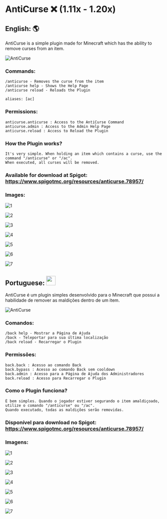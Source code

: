 # AntiCurse ❌ (1.11x - 1.20x)

## English: :earth_americas:
AntiCurse is a simple plugin made for Minecraft which has the ability to remove curses from an item.

![AntiCurse](https://github.com/GFelberg/AntiCurse/assets/41524430/0886fff4-4c35-4977-9d00-36d3696a0854)

### Commands:
    /anticurse - Removes the curse from the item
    /anticurse help - Shows the Help Page
    /anticurse reload - Reloads the Plugin

    aliases: [ac]

### Permissions:
    anticurse.anticurse : Access to the AntiCurse Command
    anticurse.admin : Access to the Admin Help Page
    anticurse.reload : Access to Reload the Plugin

### How the Plugin works?
    It's very simple. When holding an item which contains a curse, use the command "/anticurse" or "/ac". 
    When executed, all curses will be removed.

### Available for download at Spigot: https://www.spigotmc.org/resources/anticurse.78957/

### Images:
![1](https://github.com/GFelberg/AntiCurse/assets/41524430/98f8c9e8-27a4-4ee1-93bd-1596f4ca1c8f)

![2](https://github.com/GFelberg/AntiCurse/assets/41524430/41a65cc8-ddf3-4816-b2df-ba593b75fcd5)

![3](https://github.com/GFelberg/AntiCurse/assets/41524430/e4ff8c42-684a-419f-bea9-95c329a10040)

![4](https://github.com/GFelberg/AntiCurse/assets/41524430/b8de79c4-60fc-4247-a01a-1a58c627cf68)

![5](https://github.com/GFelberg/AntiCurse/assets/41524430/0afd350a-54c5-4f2b-8687-1958be7d16b0)

![6](https://github.com/GFelberg/AntiCurse/assets/41524430/2e8d6f5f-3089-4818-938b-6d2d2ec49ae8)

![7](https://github.com/GFelberg/AntiCurse/assets/41524430/36aa7077-e598-4d95-af7a-f66d0edcf22a)


## Portuguese: <img src="https://github.com/GFelberg/AntiCurse/assets/41524430/1dd09c0b-5594-48dd-a6c6-3432306cabf3" width="30" height="30">
AntiCurse é um plugin simples desenvolvido para o Minecraft que possui a habilidade de remover as maldições dentro de um item.

![AntiCurse](https://github.com/GFelberg/AntiCurse/assets/41524430/0886fff4-4c35-4977-9d00-36d3696a0854)

### Comandos:
    /back help - Mostrar a Página de Ajuda
    /back - Teleportar para sua última localização
    /back reload - Recarregar o Plugin
  
### Permissões:
    back.back : Acesso ao comando Back
    back.bypass : Acesso ao comando Back sem cooldown
    back.admin : Acesso para a Página de Ajuda dos Administradores
    back.reload : Acesso para Recarregar o Plugin

### Como o Plugin funciona?
    É bem simples. Quando o jogador estiver segurando o item amaldiçoado, utilize o comando "/anticurse" ou "/ac". 
    Quando executado, todas as maldições serão removidas.

### Disponível para download no Spigot: https://www.spigotmc.org/resources/anticurse.78957/

### Imagens:

![1](https://github.com/GFelberg/AntiCurse/assets/41524430/98f8c9e8-27a4-4ee1-93bd-1596f4ca1c8f)

![2](https://github.com/GFelberg/AntiCurse/assets/41524430/41a65cc8-ddf3-4816-b2df-ba593b75fcd5)

![3](https://github.com/GFelberg/AntiCurse/assets/41524430/e4ff8c42-684a-419f-bea9-95c329a10040)

![4](https://github.com/GFelberg/AntiCurse/assets/41524430/b8de79c4-60fc-4247-a01a-1a58c627cf68)

![5](https://github.com/GFelberg/AntiCurse/assets/41524430/0afd350a-54c5-4f2b-8687-1958be7d16b0)

![6](https://github.com/GFelberg/AntiCurse/assets/41524430/2e8d6f5f-3089-4818-938b-6d2d2ec49ae8)

![7](https://github.com/GFelberg/AntiCurse/assets/41524430/36aa7077-e598-4d95-af7a-f66d0edcf22a)
